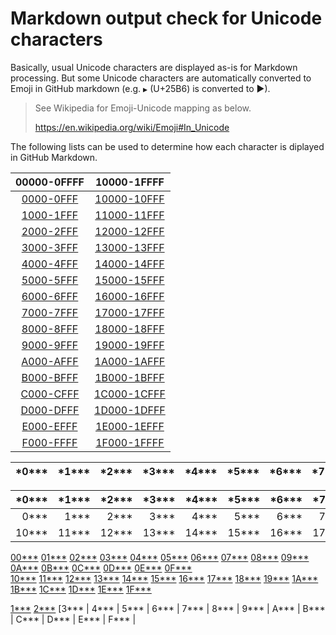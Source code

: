 # Markdown output check for Unicode characters

Basically, usual Unicode characters are displayed as-is for Markdown processing.
But some Unicode characters are automatically converted to Emoji in GitHub markdown
(e.g. `▶` (U+25B6) is converted to ▶).

> See Wikipedia for Emoji-Unicode mapping as below.
> 
> https://en.wikipedia.org/wiki/Emoji#In_Unicode

The following lists can be used to determine how each character is diplayed in GitHub Markdown.

| 00000-0FFFF | 10000-1FFFF |
| :-: | :-: |
| [0000-0FFF](lists/0000.md) | [10000-10FFF](lists/10000.md) |
| [1000-1FFF](lists/1000.md) | [11000-11FFF](lists/11000.md) |
| [2000-2FFF](lists/2000.md) | [12000-12FFF](lists/12000.md) |
| [3000-3FFF](lists/3000.md) | [13000-13FFF](lists/13000.md) |
| [4000-4FFF](lists/4000.md) | [14000-14FFF](lists/14000.md) |
| [5000-5FFF](lists/5000.md) | [15000-15FFF](lists/15000.md) |
| [6000-6FFF](lists/6000.md) | [16000-16FFF](lists/16000.md) |
| [7000-7FFF](lists/7000.md) | [17000-17FFF](lists/17000.md) |
| [8000-8FFF](lists/8000.md) | [18000-18FFF](lists/18000.md) |
| [9000-9FFF](lists/9000.md) | [19000-19FFF](lists/19000.md) |
| [A000-AFFF](lists/A000.md) | [1A000-1AFFF](lists/1A000.md) |
| [B000-BFFF](lists/B000.md) | [1B000-1BFFF](lists/1B000.md) |
| [C000-CFFF](lists/C000.md) | [1C000-1CFFF](lists/1C000.md) |
| [D000-DFFF](lists/D000.md) | [1D000-1DFFF](lists/1D000.md) |
| [E000-EFFF](lists/E000.md) | [1E000-1EFFF](lists/1E000.md) |
| [F000-FFFF](lists/F000.md) | [1F000-1FFFF](lists/1F000.md) |


|  \*0\*\*\* | \*1\*\*\* | \*2\*\*\* | \*3\*\*\* | \*4\*\*\* | \*5\*\*\* | \*6\*\*\* | \*7\*\*\* | \*8\*\*\* | \*9\*\*\* | \*A\*\*\* | \*B\*\*\* | \*C\*\*\* | \*D\*\*\* | \*E\*\*\* | \*F\*\*\* |
| - | - | - | - | - | - | - | - | - | - | - | - | - | - | - | - |




| \*0\*\*\* | \*1\*\*\* | \*2\*\*\* | \*3\*\*\* | \*4\*\*\* | \*5\*\*\* | \*6\*\*\* | \*7\*\*\* | \*8\*\*\* | \*9\*\*\* | \*A\*\*\* | \*B\*\*\* | \*C\*\*\* | \*D\*\*\* | \*E\*\*\* | \*F\*\*\* |
| -: | -: | -: | -: | -: | -: | -: | -: | -: | -: | -: | -: | -: | -: | -: | -: |
| 0\*\*\* | 1\*\*\* | 2\*\*\* | 3\*\*\* | 4\*\*\* | 5\*\*\* | 6\*\*\* | 7\*\*\* | 8\*\*\* | 9\*\*\* | A\*\*\* | B\*\*\* | C\*\*\* | D\*\*\* | E\*\*\* | F\*\*\* |
| 10\*\*\* | 11\*\*\* | 12\*\*\* | 13\*\*\* | 14\*\*\* | 15\*\*\* | 16\*\*\* | 17\*\*\* | 18\*\*\* | 19\*\*\* | 1A\*\*\* | 1B\*\*\* | 1C\*\*\* | 1D\*\*\* | 1E\*\*\* | 1F\*\*\* |




[00\*\*\*](#)
[01\*\*\*](#)
[02\*\*\*](#)
[03\*\*\*](#)
[04\*\*\*](#)
[05\*\*\*](#)
[06\*\*\*](#)
[07\*\*\*](#)
[08\*\*\*](#)
[09\*\*\*](#)
[0A\*\*\*](#)
[0B\*\*\*](#)
[0C\*\*\*](#)
[0D\*\*\*](#)
[0E\*\*\*](#)
[0F\*\*\*](#)
<br>
[10\*\*\*](#)
[11\*\*\*](#)
[12\*\*\*](#)
[13\*\*\*](#)
[14\*\*\*](#)
[15\*\*\*](#)
[16\*\*\*](#)
[17\*\*\*](#)
[18\*\*\*](#)
[19\*\*\*](#)
[1A\*\*\*](#)
[1B\*\*\*](#)
[1C\*\*\*](#)
[1D\*\*\*](#)
[1E\*\*\*](#)
[1F\*\*\*](#)


[1\*\*\*](#) [2\*\*\*]() [3\*\*\* | 4\*\*\* | 5\*\*\* | 6\*\*\* | 7\*\*\* | 8\*\*\* | 9\*\*\* | A\*\*\* | B\*\*\* | C\*\*\* | D\*\*\* | E\*\*\* | F\*\*\* |
